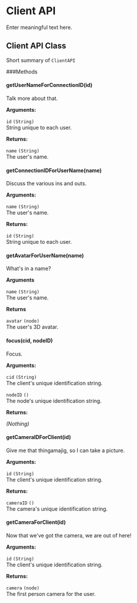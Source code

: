 # Client API

Enter meaningful text here.

## Client API Class

Short summary of `ClientAPI`

<a id='methods'></a>
###Methods

<a id='getUserNameForConnectionID'></a>
#### getUserNameForConnectionID(id)

Talk more about that.

**Arguments:**

`id` `(String)`  
String unique to each user.

**Returns:**

`name` `(String)`  
The user's name.

<a id='getConnectionIDForUserName'></a>
#### getConnectionIDForUserName(name)

Discuss the various ins and outs.

**Arguments:**

`name` `(String)`  
The user's name.

**Returns:**

`id` `(String)`  
String unique to each user.

<a id='getAvatarForUserName'></a>
#### getAvatarForUserName(name)

What's in a name?

**Arguments**

`name` `(String)`  
The user's name.

**Returns**

`avatar` `(node)`  
The user's 3D avatar. 

<a id='focus'></a>
#### focus(cid, nodeID)

Focus.

**Arguments:**

`cid` `(String)`  
The client's unique identification string.

`nodeID` `()`  
The node's unique identification string.

**Returns:**

*(Nothing)*

<a id='getCameraIDForClient'></a>
#### getCameraIDForClient(id)

Give me that thingamajig, so I can take a picture.

**Arguments:**

`id` `(String)`  
The client's unique identification string.

**Returns:**

`cameraID` `()`  
The camera's unique identification string.

<a id='getCameraForClient'></a>
#### getCameraForClient(id)

Now that we've got the camera, we are out of here!

**Arguments:**

`id` `(String)`  
The client's unique identification string.

**Returns:**

`camera` `(node)`  
The first person camera for the user.